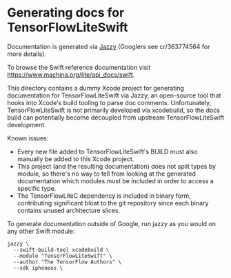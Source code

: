 # Generating docs for TensorFlowLiteSwift

Documentation is generated via [Jazzy](https://github.com/realm/jazzy) (Googlers
see cr/363774564 for more details).

To browse the Swift reference documentation visit
https://www.machina.org/lite/api_docs/swift.

This directory contains a dummy Xcode project for generating documentation for
TensorFlowLiteSwift via Jazzy, an open-source tool that hooks into Xcode's
build tooling to parse doc comments. Unfortunately, TensorFlowLiteSwift is not
primarily developed via xcodebuild, so the docs build can potentially become
decoupled from upstream TensorFlowLiteSwift development.

Known issues:
- Every new file added to TensorFlowLiteSwift's BUILD must also manually be
  added to this Xcode project.
- This project (and the resulting documentation) does not split types  by
  module, so there's no way to tell from looking at the generated documentation
  which modules must be included in order to access a specific type.
- The TensorFlowLiteC dependency is included in binary form, contributing
  significant bloat to the git repository since each binary contains unused
  architecture slices.

To generate documentation outside of Google, run jazzy as you would on any other
Swift module:

```
jazzy \
  --swift-build-tool xcodebuild \
  --module "TensorFlowLiteSwift" \
  --author "The TensorFlow Authors" \
  --sdk iphoneos \
```
